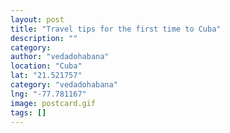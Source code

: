 ```yaml
---
layout: post
title: "Travel tips for the first time to Cuba"
description: ""
category:
author: "vedadohabana"
location: "Cuba"
lat: "21.521757"
category: "vedadohabana"
lng: "-77.781167"
image: postcard.gif
tags: []
---
```









